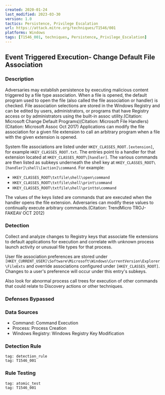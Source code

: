 ```yaml
---
created: 2020-01-24
last_modified: 2023-03-30
version: 1.0
tactics: Persistence, Privilege Escalation
url: https://attack.mitre.org/techniques/T1546/001
platforms: Windows
tags: [T1546_001, techniques, Persistence,_Privilege_Escalation]
---
```


## Event Triggered Execution- Change Default File Association

### Description

Adversaries may establish persistence by executing malicious content triggered by a file type association. When a file is opened, the default program used to open the file (also called the file association or handler) is checked. File association selections are stored in the Windows Registry and can be edited by users, administrators, or programs that have Registry access or by administrators using the built-in assoc utility.(Citation: Microsoft Change Default Programs)(Citation: Microsoft File Handlers)(Citation: Microsoft Assoc Oct 2017) Applications can modify the file association for a given file extension to call an arbitrary program when a file with the given extension is opened.

System file associations are listed under <code>HKEY_CLASSES_ROOT\.[extension]</code>, for example <code>HKEY_CLASSES_ROOT\.txt</code>. The entries point to a handler for that extension located at <code>HKEY_CLASSES_ROOT\\[handler]</code>. The various commands are then listed as subkeys underneath the shell key at <code>HKEY_CLASSES_ROOT\\[handler]\shell\\[action]\command</code>. For example: 

* <code>HKEY_CLASSES_ROOT\txtfile\shell\open\command</code>
* <code>HKEY_CLASSES_ROOT\txtfile\shell\print\command</code>
* <code>HKEY_CLASSES_ROOT\txtfile\shell\printto\command</code>

The values of the keys listed are commands that are executed when the handler opens the file extension. Adversaries can modify these values to continually execute arbitrary commands.(Citation: TrendMicro TROJ-FAKEAV OCT 2012)

### Detection

Collect and analyze changes to Registry keys that associate file extensions to default applications for execution and correlate with unknown process launch activity or unusual file types for that process.

User file association preferences are stored under <code> [HKEY_CURRENT_USER]\Software\Microsoft\Windows\CurrentVersion\Explorer\FileExts</code> and override associations configured under <code>[HKEY_CLASSES_ROOT]</code>. Changes to a user's preference will occur under this entry's subkeys.

Also look for abnormal process call trees for execution of other commands that could relate to Discovery actions or other techniques.

### Defenses Bypassed



### Data Sources

  - Command: Command Execution
  -  Process: Process Creation
  -  Windows Registry: Windows Registry Key Modification
### Detection Rule

```query
tag: detection_rule
tag: T1546_001
```

### Rule Testing

```query
tag: atomic_test
tag: T1546_001
```
